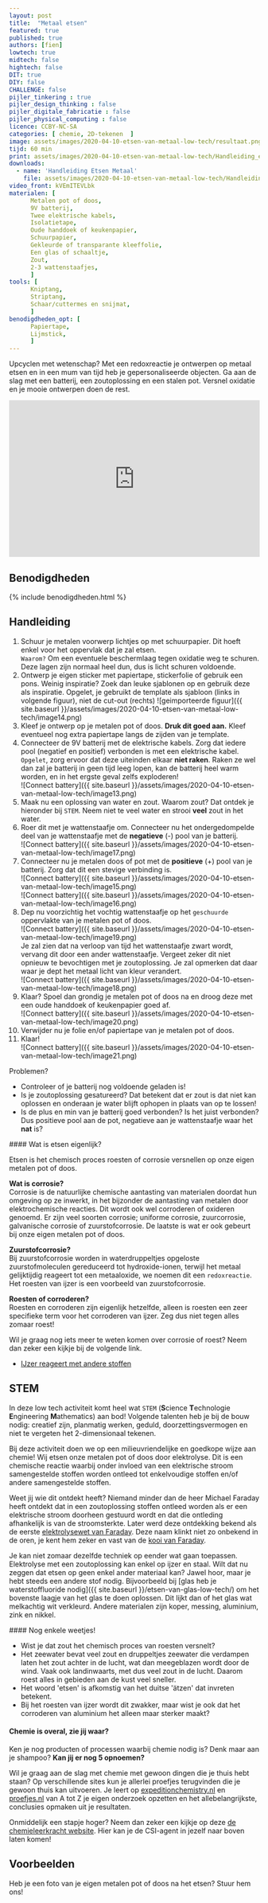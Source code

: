 ```yaml
---
layout: post
title:  "Metaal etsen"
featured: true
published: true
authors: [fien]
lowtech: true
midtech: false
hightech: false
DIT: true
DIY: false
CHALLENGE: false
pijler_tinkering : true
pijler_design_thinking : false
pijler_digitale_fabricatie : false
pijler_physical_computing : false
licence: CCBY-NC-SA 
categories: [ chemie, 2D-tekenen  ]
image: assets/images/2020-04-10-etsen-van-metaal-low-tech/resultaat.png
tijd: 60 min
print: assets/images/2020-04-10-etsen-van-metaal-low-tech/Handleiding_etsen_metaal.pdf  
downloads: 
  - name: 'Handleiding Etsen Metaal'
    file: assets/images/2020-04-10-etsen-van-metaal-low-tech/Handleiding_etsen_metaal.pdf
video_front: kVEmITEVLbk
materialen: [
      Metalen pot of doos,
      9V batterij,
      Twee elektrische kabels,
      Isolatietape,
      Oude handdoek of keukenpapier,
      Schuurpapier, 
      Gekleurde of transparante kleeffolie,
      Een glas of schaaltje,
      Zout,
      2-3 wattenstaafjes,
      ]
tools: [
      Kniptang,
      Striptang,
      Schaar/cuttermes en snijmat,
      ]
benodigdheden_opt: [
      Papiertape,
      Lijmstick,
      ]
---
```


Upcyclen met wetenschap? Met een redoxreactie je ontwerpen op metaal etsen en in een mum van tijd heb je gepersonaliseerde objecten. Ga aan de slag met een batterij, een zoutoplossing en een stalen pot. Versnel oxidatie en je mooie ontwerpen doen de rest.  

<p><iframe style="width:100%;" height="315" src="https://www.youtube.com/embed/{{page.video_front}}?rel=0&amp;showinfo=0" frameborder="0" allowfullscreen></iframe></p>


## Benodigdheden

{% include benodigdheden.html %}

## Handleiding

1. Schuur je metalen voorwerp lichtjes op met schuurpapier. Dit hoeft enkel voor het oppervlak dat je zal etsen.  
`Waarom?` Om een eventuele beschermlaag tegen oxidatie weg te schuren. Deze lagen zijn normaal heel dun, dus is licht schuren voldoende. 
2. Ontwerp je eigen sticker met papiertape, stickerfolie of gebruik een pons. Weinig inspiratie? Zoek dan leuke sjablonen op en gebruik deze als inspiratie. Opgelet, je gebruikt de template als sjabloon (links in volgende figuur), niet de cut-out (rechts)
![geimporteerde figuur]({{ site.baseurl }}/assets/images/2020-04-10-etsen-van-metaal-low-tech/image14.png)
3. Kleef je ontwerp op je metalen pot of doos. **Druk dit goed aan.** Kleef eventueel nog extra papiertape langs de zijden van je template.
4. Connecteer de 9V batterij met de elektrische kabels. Zorg dat iedere pool (negatief en positief) verbonden is met een elektrische kabel.  
`Opgelet`, zorg ervoor dat deze uiteinden elkaar **niet raken**. Raken ze wel dan zal je batterij in geen tijd leeg lopen, kan de batterij heel warm worden, en in het ergste geval zelfs exploderen!  
![Connect battery]({{ site.baseurl }}/assets/images/2020-04-10-etsen-van-metaal-low-tech/image13.png)  
5. Maak nu een oplossing van water en zout. Waarom zout? Dat ontdek je hieronder bij `STEM`. Neem niet te veel water en strooi **veel** zout in het water. 
6. Roer dit met je wattenstaafje om. Connecteer nu het ondergedompelde deel van je wattenstaafje met de **negatieve** (-) pool van je batterij.  
![Connect battery]({{ site.baseurl }}/assets/images/2020-04-10-etsen-van-metaal-low-tech/image17.png)  
7. Connecteer nu je metalen doos of pot met de **positieve** (+) pool van je batterij. Zorg dat dit een stevige verbinding is.  
![Connect battery]({{ site.baseurl }}/assets/images/2020-04-10-etsen-van-metaal-low-tech/image15.png)  
![Connect battery]({{ site.baseurl }}/assets/images/2020-04-10-etsen-van-metaal-low-tech/image16.png) 
8. Dep nu voorzichtig het vochtig wattenstaafje op het `geschuurde` oppervlakte van je metalen pot of doos.  
![Connect battery]({{ site.baseurl }}/assets/images/2020-04-10-etsen-van-metaal-low-tech/image19.png)  
Je zal zien dat na verloop van tijd het wattenstaafje zwart wordt, vervang dit door een ander wattenstaafje. Vergeet zeker dit niet opnieuw te bevochtigen met je zoutoplossing.  Je zal opmerken dat daar waar je dept het metaal licht van kleur verandert.  
![Connect battery]({{ site.baseurl }}/assets/images/2020-04-10-etsen-van-metaal-low-tech/image18.png)
9. Klaar? Spoel dan grondig je metalen pot of doos na en droog deze met een oude handdoek of keukenpapier goed af.  
![Connect battery]({{ site.baseurl }}/assets/images/2020-04-10-etsen-van-metaal-low-tech/image20.png) 
10. Verwijder nu je folie en/of papiertape van je metalen pot of doos. 
11. Klaar!   
![Connect battery]({{ site.baseurl }}/assets/images/2020-04-10-etsen-van-metaal-low-tech/image21.png) 

Problemen? 

* Controleer of je batterij nog voldoende geladen is!
* Is je zoutoplossing gesatureerd? Dat betekent dat er zout is dat niet kan oplossen en onderaan je water blijft ophopen in plaats van op te lossen!
* Is de plus en min van je batterij goed verbonden? Is het juist verbonden? Dus positieve pool aan de pot, negatieve aan je wattenstaafje waar het **nat** is?


<div class="border_boxmaakbib03_img" markdown="1">
#### Wat is etsen eigenlijk?

Etsen is het chemisch proces roesten of corrosie versnellen op onze eigen metalen pot of doos. 

**Wat is corrosie?**  
Corrosie is de natuurlijke chemische aantasting van materialen doordat hun omgeving op ze inwerkt, in het bijzonder de aantasting van metalen door elektrochemische reacties. Dit wordt ook wel corroderen of oxideren genoemd. Er zijn veel soorten corrosie; uniforme corrosie, zuurcorrosie, galvanische corrosie of zuurstofcorrosie. De laatste is wat er ook gebeurt bij onze eigen metalen pot of doos.

**Zuurstofcorrosie?**  
Bij zuurstofcorrosie worden in waterdruppeltjes opgeloste zuurstofmoleculen gereduceerd tot hydroxide-ionen, terwijl het metaal gelijktijdig reageert tot een metaaloxide, we noemen dit een  `redoxreactie`. Het roesten van ijzer is een voorbeeld van zuurstofcorrosie.

**Roesten of corroderen?**  
Roesten en corroderen zijn eigenlijk hetzelfde, alleen is roesten een zeer specifieke term voor het corroderen van ijzer. Zeg dus niet tegen alles zomaar roest! 

Wil je graag nog iets meer te weten komen over corrosie of roest? Neem dan zeker een kijkje bij de volgende link.

* [IJzer reageert met andere stoffen](https://schooltv.nl/video/roest-ijzer-reageert-met-andere-stoffen/)
</div>

## STEM

In deze low tech activiteit komt heel wat `STEM` (**S**cience **T**echnologie **E**ngineering **M**athematics) aan bod! Volgende talenten heb je bij de bouw nodig: creatief zijn, planmatig werken, geduld, doorzettingsvermogen en niet te vergeten het 2-dimensionaal tekenen. 

Bij deze activiteit doen we op een milieuvriendelijke en goedkope wijze aan chemie! Wij etsen onze metalen pot of doos door elektrolyse. Dit is een chemische reactie waarbij onder invloed van een elektrische stroom samengestelde stoffen worden ontleed tot enkelvoudige stoffen en/of andere samengestelde stoffen.

Weet jij wie dit ontdekt heeft? Niemand minder dan de heer Michael Faraday heeft ontdekt dat in een zoutoplossing stoffen ontleed worden als er een elektrische stroom doorheen gestuurd wordt en dat die ontleding afhankelijk is van de stroomsterkte. Later werd deze ontdekking bekend als de eerste [elektrolysewet van Faraday](https://nl.wikipedia.org/wiki/Elektrolysewet_van_Faraday). Deze naam klinkt niet zo onbekend in de oren, je kent hem zeker en vast van de [kooi van Faraday](https://nl.wikipedia.org/wiki/Kooi_van_Faraday).

Je kan niet zomaar dezelfde techniek op eender wat gaan toepassen. Elektrolyse met een zoutoplossing kan enkel op ijzer en staal. Wilt dat nu zeggen dat etsen op geen enkel ander materiaal kan? Jawel hoor, maar je hebt steeds een andere stof nodig. Bijvoorbeeld bij [glas heb je waterstoffluoride nodig]({{ site.baseurl }}/etsen-van-glas-low-tech/) om het bovenste laagje van het glas te doen oplossen. Dit lijkt dan of het glas wat melkachtig wit verkleurd. Andere materialen zijn koper, messing, aluminium, zink en nikkel. 

<div class="border_boxmaakbib01_img" markdown="1">
#### Nog enkele weetjes!

* Wist je dat zout het chemisch proces van roesten versnelt?
* Het zeewater bevat veel zout en druppeltjes zeewater die verdampen laten het zout achter in de lucht, wat dan meegeblazen wordt door de wind. Vaak ook landinwaarts, met dus veel zout in de lucht. Daarom roest alles in gebieden aan de kust veel sneller. 
* Het woord 'etsen' is afkomstig van het duitse 'ätzen' dat invreten betekent.
* Bij het roesten van ijzer wordt dit zwakker, maar wist je ook dat het corroderen van aluminium het alleen maar sterker maakt?
</div>

#### Chemie is overal, zie jij waar?
Ken je nog producten of processen waarbij chemie nodig is? Denk maar aan je shampoo? **Kan jij er nog 5 opnoemen?** 

Wil je graag aan de slag met chemie met gewoon dingen die je thuis hebt staan? Op verschillende sites kun je allerlei proefjes terugvinden die je gewoon thuis kan uitvoeren. Je leert op [expeditionchemistry.nl](https://www.expeditionchemistry.nl/) en [proefjes.nl](https://www.proefjes.nl/proefjes.php) van A tot Z je eigen onderzoek opzetten en het allebelangrijkste, conclusies opmaken uit je resultaten.

Onmiddelijk een stapje hoger? Neem dan zeker een kijkje op deze [de chemieleerkracht website](http://chemieleerkracht.blackbox.website/index.php/hoofdstuk-19-experimenten/). Hier kan je de CSI-agent in jezelf naar boven laten komen! 

## Voorbeelden
Heb je een foto van je eigen metalen pot of doos na het etsen? Stuur hem ons!

